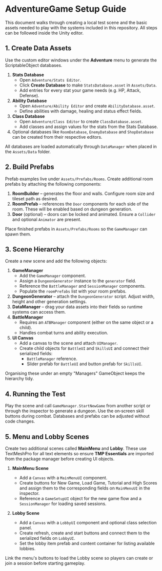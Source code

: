 # AdventureGame Setup Guide

This document walks through creating a local test scene and the basic assets needed to play with the systems included in this repository. All steps can be followed inside the Unity editor.

## 1. Create Data Assets

Use the custom editor windows under the **Adventure** menu to generate the ScriptableObject databases.

1. **Stats Database**
   - Open `Adventure/Stats Editor`.
   - Click **Create Database** to make `StatsDatabase.asset` in `Assets/Data`.
   - Add entries for every stat your game needs (e.g. HP, Attack, Defense).
2. **Ability Database**
   - Open `Adventure/Ability Editor` and create `AbilityDatabase.asset`.
   - Define abilities with damage, healing and status effect fields.
3. **Class Database**
   - Open `Adventure/Class Editor` to create `ClassDatabase.asset`.
   - Add classes and assign values for the stats from the Stats Database.
4. Optional databases like `RoomDatabase`, `EnemyDatabase` and `ShopDatabase` can be created from their respective editors.

All databases are loaded automatically through `DataManager` when placed in the `Assets/Data` folder.

## 2. Build Prefabs

Prefab examples live under `Assets/Prefabs/Rooms`. Create additional room prefabs by attaching the following components:

1. **RoomBuilder** – generates the floor and walls. Configure room size and tileset path as desired.
2. **RoomPrefab** – references the `Door` components for each side of the room. These will be enabled based on dungeon generation.
3. **Door** (optional) – doors can be locked and animated. Ensure a `Collider` and optional `Animator` are present.

Place finished prefabs in `Assets/Prefabs/Rooms` so the `GameManager` can spawn them.

## 3. Scene Hierarchy

Create a new scene and add the following objects:

1. **GameManager**
   - Add the `GameManager` component.
   - Assign a `DungeonGenerator` instance to the `generator` field.
   - Reference the `BattleManager` and `SessionManager` components.
   - Populate the `roomPrefabs` list with your room prefabs.
2. **DungeonGenerator** – attach the `DungeonGenerator` script. Adjust width, height and other generation settings.
3. **DataManager** – drag your data assets into their fields so runtime systems can access them.
4. **BattleManager**
   - Requires an `ATBManager` component (either on the same object or a child).
   - Handles combat turns and ability execution.
5. **UI Canvas**
   - Add a canvas to the scene and attach `UIManager`.
   - Create child objects for `BattleUI` and `SkillsUI` and connect their serialized fields:
     - `BattleManager` reference.
     - Slider prefab for `BattleUI` and button prefab for `SkillsUI`.

Organising these under an empty "Managers" GameObject keeps the hierarchy tidy.

## 4. Running the Test

Play the scene and call `GameManager.StartNewGame` from another script or through the inspector to generate a dungeon. Use the on‑screen skill buttons during combat. Databases and prefabs can be adjusted without code changes.

## 5. Menu and Lobby Scenes

Create two additional scenes called **MainMenu** and **Lobby**. These use
TextMeshPro for all text elements so ensure **TMP Essentials** are imported from
the package manager before creating UI objects.

1. **MainMenu Scene**
   - Add a `Canvas` with a `MainMenuUI` component.
   - Create buttons for New Game, Load Game, Tutorial and High Scores and assign
     them to the corresponding fields on `MainMenuUI` in the inspector.
   - Reference a `GameSetupUI` object for the new game flow and a
     `SessionManager` for loading saved sessions.

2. **Lobby Scene**
   - Add a `Canvas` with a `LobbyUI` component and optional class selection
     panel.
   - Create refresh, create and start buttons and connect them to the serialized
     fields on `LobbyUI`.
   - Set the lobby item prefab and content container for listing available
     lobbies.

Link the menu's buttons to load the Lobby scene so players can create or join a
session before starting gameplay.

